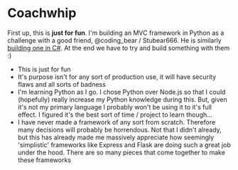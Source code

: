 Coachwhip
=========

First up, this is **just for fun**. I'm building an MVC framework in Python as a challenge with a good friend, @coding_bear / Stubear666. He is similarly [building one in C#](https://github.com/stubear666/AuroraSnow). At the end we have to try and build something with them :)

- This is just for fun
- It's purpose isn't for any sort of production use, it will have security flaws and all sorts of badness
- I'm learning Python as I go. I chose Python over Node.js so that I could (hopefully) really increase my Python knowledge during this. But, given it's not my primary language I probably won't be using it to it's full effect. I figured it's the best sort of time / project to learn though...
- I have never made a framework of any sort from scratch. Therefore many decisions will probably be horrendous. Not that I didn't already, but this has already made me massively appreciate how seemingly 'simplistic' frameworks like Express and Flask are doing such a great job under the hood. There are so many pieces that come together to make these frameworks 